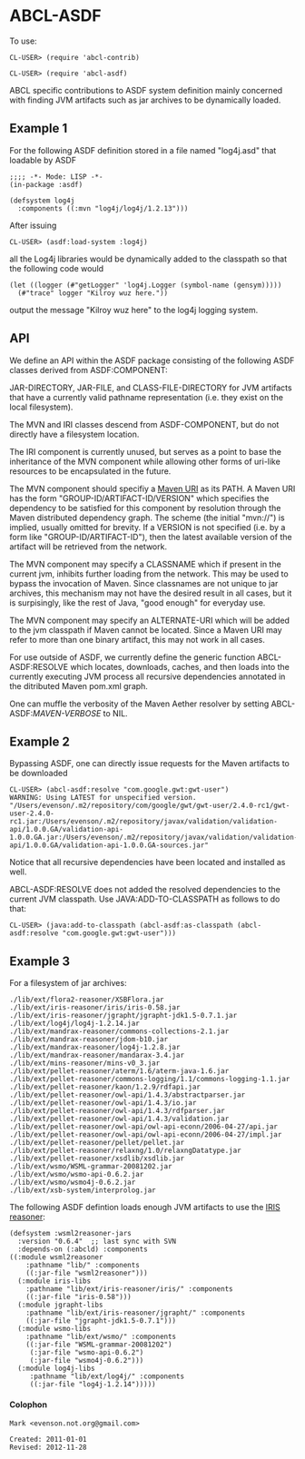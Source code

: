 ABCL-ASDF
=========

To use:

    CL-USER> (require 'abcl-contrib)

    CL-USER> (require 'abcl-asdf)
    
    
ABCL specific contributions to ASDF system definition mainly concerned
with finding JVM artifacts such as jar archives to be dynamically loaded.

Example 1
---------

For the following ASDF definition stored in a file named "log4j.asd"
that loadable by ASDF

    ;;;; -*- Mode: LISP -*-
    (in-package :asdf)

    (defsystem log4j
      :components ((:mvn "log4j/log4j/1.2.13")))

After issuing 

    CL-USER> (asdf:load-system :log4j)
    
all the Log4j libraries would be dynamically added to the classpath so
that the following code would

    (let ((logger (#"getLogger" 'log4j.Logger (symbol-name (gensym)))))
      (#"trace" logger "Kilroy wuz here."))
 
output the message "Kilroy wuz here" to the log4j logging system.
      

API
---

We define an API within the ASDF package consisting of the following
ASDF classes derived from ASDF:COMPONENT:

JAR-DIRECTORY, JAR-FILE, and CLASS-FILE-DIRECTORY for JVM artifacts
that have a currently valid pathname representation (i.e. they exist
on the local filesystem).

The MVN and IRI classes descend from ASDF-COMPONENT, but do not
directly have a filesystem location.

The IRI component is currently unused, but serves as a point to base
the inheritance of the MVN component while allowing other forms of
uri-like resources to be encapsulated in the future.

The MVN component should specifiy a [Maven URI][1] as its PATH.  A
Maven URI has the form "GROUP-ID/ARTIFACT-ID/VERSION" which specifies
the dependency to be satisfied for this component by resolution
through the Maven distributed dependency graph.  The scheme (the
initial "mvn://") is implied, usually omitted for brevity.  If a
VERSION is not specified (i.e. by a form like "GROUP-ID/ARTIFACT-ID"),
then the latest available version of the artifact will be retrieved
from the network.

[1]: http://team.ops4j.org/wiki/display/paxurl/Mvn+Protocol

The MVN component may specify a CLASSNAME which if present in the
current jvm, inhibits further loading from the network.  This may be
used to bypass the invocation of Maven.  Since classnames are not
unique to jar archives, this mechanism may not have the desired result
in all cases, but it is surpisingly, like the rest of Java, "good
enough" for everyday use.

The MVN component may specify an ALTERNATE-URI which will be added to
the jvm classpath if Maven cannot be located.  Since a Maven URI may
refer to more than one binary artifact, this may not work in all cases.

For use outside of ASDF, we currently define the generic function
ABCL-ASDF:RESOLVE which locates, downloads, caches, and then loads
into the currently executing JVM process all recursive dependencies
annotated in the ditributed Maven pom.xml graph.

One can muffle the verbosity of the Maven Aether resolver by setting
ABCL-ASDF:*MAVEN-VERBOSE* to NIL.

Example 2
---------

Bypassing ASDF, one can directly issue requests for the Maven
artifacts to be downloaded

    CL-USER> (abcl-asdf:resolve "com.google.gwt:gwt-user")
    WARNING: Using LATEST for unspecified version.
    "/Users/evenson/.m2/repository/com/google/gwt/gwt-user/2.4.0-rc1/gwt-user-2.4.0-rc1.jar:/Users/evenson/.m2/repository/javax/validation/validation-api/1.0.0.GA/validation-api-1.0.0.GA.jar:/Users/evenson/.m2/repository/javax/validation/validation-api/1.0.0.GA/validation-api-1.0.0.GA-sources.jar"

Notice that all recursive dependencies have been located and installed
as well.

ABCL-ASDF:RESOLVE does not added the resolved dependencies to the
current JVM classpath.  Use JAVA:ADD-TO-CLASSPATH as follows to do
that:

    CL-USER> (java:add-to-classpath (abcl-asdf:as-classpath (abcl-asdf:resolve "com.google.gwt:gwt-user")))

Example 3
---------

For a filesystem of jar archives:

    ./lib/ext/flora2-reasoner/XSBFlora.jar
    ./lib/ext/iris-reasoner/iris/iris-0.58.jar
    ./lib/ext/iris-reasoner/jgrapht/jgrapht-jdk1.5-0.7.1.jar
    ./lib/ext/log4j/log4j-1.2.14.jar
    ./lib/ext/mandrax-reasoner/commons-collections-2.1.jar
    ./lib/ext/mandrax-reasoner/jdom-b10.jar
    ./lib/ext/mandrax-reasoner/log4j-1.2.8.jar
    ./lib/ext/mandrax-reasoner/mandarax-3.4.jar
    ./lib/ext/mins-reasoner/mins-v0_3.jar
    ./lib/ext/pellet-reasoner/aterm/1.6/aterm-java-1.6.jar
    ./lib/ext/pellet-reasoner/commons-logging/1.1/commons-logging-1.1.jar
    ./lib/ext/pellet-reasoner/kaon/1.2.9/rdfapi.jar
    ./lib/ext/pellet-reasoner/owl-api/1.4.3/abstractparser.jar
    ./lib/ext/pellet-reasoner/owl-api/1.4.3/io.jar
    ./lib/ext/pellet-reasoner/owl-api/1.4.3/rdfparser.jar
    ./lib/ext/pellet-reasoner/owl-api/1.4.3/validation.jar
    ./lib/ext/pellet-reasoner/owl-api/owl-api-econn/2006-04-27/api.jar
    ./lib/ext/pellet-reasoner/owl-api/owl-api-econn/2006-04-27/impl.jar
    ./lib/ext/pellet-reasoner/pellet/pellet.jar
    ./lib/ext/pellet-reasoner/relaxng/1.0/relaxngDatatype.jar
    ./lib/ext/pellet-reasoner/xsdlib/xsdlib.jar
    ./lib/ext/wsmo/WSML-grammar-20081202.jar
    ./lib/ext/wsmo/wsmo-api-0.6.2.jar
    ./lib/ext/wsmo/wsmo4j-0.6.2.jar
    ./lib/ext/xsb-system/interprolog.jar

The following ASDF defintion loads enough JVM artifacts to use the
[IRIS reasoner][1]:

    (defsystem :wsml2reasoner-jars
      :version "0.6.4"  ;; last sync with SVN
      :depends-on (:abcld) :components 
    ((:module wsml2reasoner 
	    :pathname "lib/" :components
	    ((:jar-file "wsml2reasoner")))
      (:module iris-libs 
  	    :pathname "lib/ext/iris-reasoner/iris/" :components
	    ((:jar-file "iris-0.58")))
      (:module jgrapht-libs 
	    :pathname "lib/ext/iris-reasoner/jgrapht/" :components
	    ((:jar-file "jgrapht-jdk1.5-0.7.1")))
      (:module wsmo-libs
 	    :pathname "lib/ext/wsmo/" :components
	    ((:jar-file "WSML-grammar-20081202")
	     (:jar-file "wsmo-api-0.6.2")
	     (:jar-file "wsmo4j-0.6.2")))
      (:module log4j-libs 
         :pathname "lib/ext/log4j/" :components
	     ((:jar-file "log4j-1.2.14")))))

[1]:  http://www.iris-reasoner.org/

#### Colophon

    Mark <evenson.not.org@gmail.com>
    
    Created: 2011-01-01
    Revised: 2012-11-28
    
